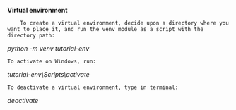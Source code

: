 
****Virtual environment****

        To create a virtual environment, decide upon a directory where you want to place it, and run the venv module as a script with the directory path:
*python -m venv tutorial-env*

    То асtivate on Windows, run:
*tutorial-env\Scripts\activate*

    To deactivate a virtual environment, type in terminal:

*deactivate*


